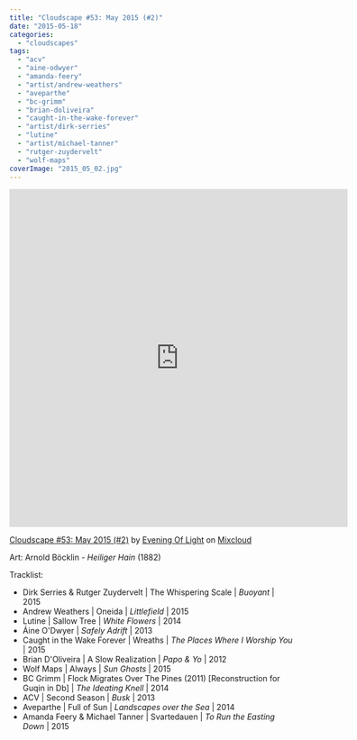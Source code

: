 ```yaml
---
title: "Cloudscape #53: May 2015 (#2)"
date: "2015-05-18"
categories: 
  - "cloudscapes"
tags: 
  - "acv"
  - "aine-odwyer"
  - "amanda-feery"
  - "artist/andrew-weathers"
  - "aveparthe"
  - "bc-grimm"
  - "brian-doliveira"
  - "caught-in-the-wake-forever"
  - "artist/dirk-serries"
  - "lutine"
  - "artist/michael-tanner"
  - "rutger-zuydervelt"
  - "wolf-maps"
coverImage: "2015_05_02.jpg"
---
```


<iframe src="https://www.mixcloud.com/widget/iframe/?embed_type=widget_standard&amp;embed_uuid=9fe2cd0b-a032-4fa1-9bf5-0aee1a25894a&amp;feed=https%3A%2F%2Fwww.mixcloud.com%2Feveningoflight%2Fcloudscape-53-may-2015-2%2F&amp;replace=0&amp;stylecolor=f2914b" width="600" height="600" frameborder="0"></iframe>

[Cloudscape #53: May 2015 (#2)](https://www.mixcloud.com/eveningoflight/cloudscape-53-may-2015-2/?utm_source=widget&utm_medium=web&utm_campaign=base_links&utm_term=resource_link) by [Evening Of Light](https://www.mixcloud.com/eveningoflight/?utm_source=widget&utm_medium=web&utm_campaign=base_links&utm_term=profile_link) on [Mixcloud](https://www.mixcloud.com/?utm_source=widget&utm_medium=web&utm_campaign=base_links&utm_term=homepage_link)

Art: Arnold Böcklin - _Heiliger Hain_ (1882)

Tracklist:

- Dirk Serries & Rutger Zuydervelt | The Whispering Scale | _Buoyant_ | 2015
- Andrew Weathers | Oneida | _Littlefield_ | 2015
- Lutine | Sallow Tree | _White Flowers_ | 2014
- Áine O'Dwyer | _Safely Adrift_ | 2013
- Caught in the Wake Forever | Wreaths | _The Places Where I Worship You_ | 2015
- Brian D'Oliveira | A Slow Realization | _Papo & Yo_ | 2012
- Wolf Maps | Always | _Sun Ghosts_ | 2015
- BC Grimm | Flock Migrates Over The Pines (2011) \[Reconstruction for Guqin in Db\] | _The Ideating Knell_ | 2014
- ACV | Second Season | _Busk_ | 2013
- Aveparthe | Full of Sun | _Landscapes over the Sea_ | 2014
- Amanda Feery & Michael Tanner | Svartedauen | _To Run the Easting Down_ | 2015
